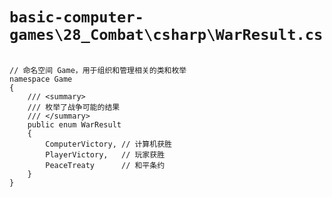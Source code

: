 # `basic-computer-games\28_Combat\csharp\WarResult.cs`

```

// 命名空间 Game，用于组织和管理相关的类和枚举
namespace Game
{
    /// <summary>
    /// 枚举了战争可能的结果
    /// </summary>
    public enum WarResult
    {
        ComputerVictory, // 计算机获胜
        PlayerVictory,   // 玩家获胜
        PeaceTreaty      // 和平条约
    }
}

```